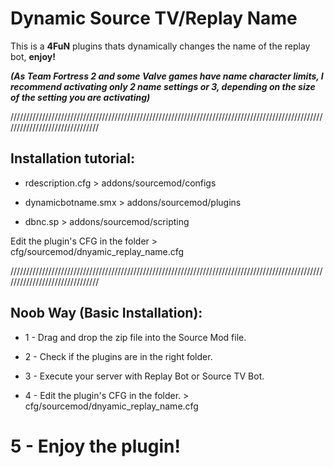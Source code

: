 # Dynamic Source TV/Replay Name
This is a **4FuN** plugins thats dynamically changes the name of the replay bot, **enjoy!**

***(As Team Fortress 2 and some Valve games have name character limits, I recommend activating only 2 name settings or 3, depending on the size of the setting you are activating)***

///////////////////////////////////////////////////////////////////////////////////////////////////////////////////////////////

## Installation tutorial:

- rdescription.cfg > addons/sourcemod/configs

- dynamicbotname.smx > addons/sourcemod/plugins

- dbnc.sp > addons/sourcemod/scripting


Edit the plugin's CFG in the folder > cfg/sourcemod/dnyamic_replay_name.cfg

///////////////////////////////////////////////////////////////////////////////////////////////////////////////////////////////

## Noob Way (Basic Installation):

- 1 - Drag and drop the zip file into the Source Mod file.

- 2 - Check if the plugins are in the right folder.

- 3 - Execute your server with Replay Bot or Source TV Bot.

- 4 - Edit the plugin's CFG in the folder. > cfg/sourcemod/dnyamic_replay_name.cfg

# **5 - Enjoy the plugin!**
